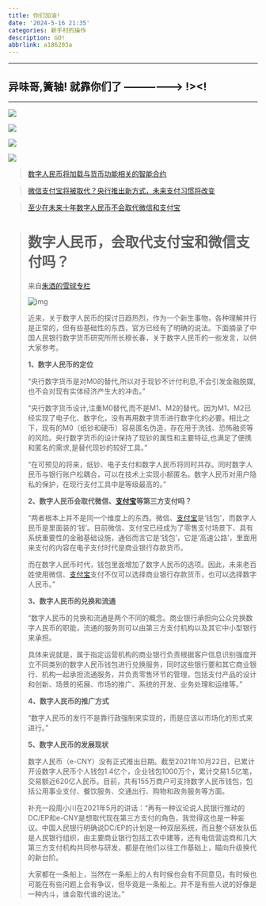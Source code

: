 ```yaml
---
title: 你们加油!
date: '2024-5-16 21:35'
categories: 新手村的操作
description: GO!
abbrlink: a186203a
---
```






------

## 异味哥,簧轴! 就靠你们了   —————–>   !><!

----------



![](https://www.rfa.org/cantonese/news/money-11142022085948.html/@@images/image/social_media)

![](https://archive-images.prod.global.a201836.reutersmedia.net/2021/04/27/LYNXMPEH3Q03V.JPG)

![](https://p1.itc.cn/images01/20211210/4cb801b91468466a8da82a2d0beaee67.png)



![](https://p9.itc.cn/images01/20210615/14b7cd0883c24c158aa456aae314fe43.jpeg)

> [数字人民币将加载与货币功能相关的智能合约](https://www.sohu.com/a/478024784_100217347)

> [微信支付宝将被取代？央行推出新方式，未来支付习惯将改变 ](https://www.sohu.com/a/472206894_121047946)

> [至少在未来十年数字人民币不会取代微信和支付宝](https://www.thepaper.cn/newsDetail_forward_10136706)

> # 数字人民币，会取代支付宝和微信支付吗？
>
> 来自[朱酒的雪球专栏](https://xueqiu.com/6056806984/column)
>
> ![img](https://xqimg.imedao.com/17d76070e7f4e33feb1f6893.png!800.jpg)
>
> 近来，关于数字人民币的探讨日趋热烈，作为一个新生事物，各种理解并行是正常的，但有些基础性的东西，官方已经有了明确的说法。下面摘录了中国人民银行数字货币研究所所长穆长春，关于数字人民币的一些发言，以供大家参考。
>
> **1、数字人民币的定位**
>
> “央行数字货币是对M0的替代,所以对于现钞不计付利息,不会引发金融脱媒,也不会对现有实体经济产生大的冲击。”
>
> “央行数字货币设计,注重M0替代,而不是M1、M2的替代。因为M1、M2已经实现了电子化、数字化，没有再用数字货币进行数字化的必要。相比之下，现有的M0（纸钞和硬币）容易匿名伪造，存在用于洗钱、恐怖融资等的风险。央行数字货币的设计保持了现钞的属性和主要特征,也满足了便携和匿名的需求,是替代现钞的较好工具。”
>
> “在可预见的将来，纸钞、电子支付和数字人民币将同时共存。同时数字人民币与银行账户松耦合，可以在技术上实现小额匿名。数字人民币对用户隐私的保护，在现行支付工具中是等级最高的。”
>
> 
>
> **2、数字人民币会取代微信、[支付宝](https://xueqiu.com/S/BABA?from=status_stock_match)等第三方支付吗？**
>
> “两者根本上并不是同一个维度上的东西。微信、[支付宝](https://xueqiu.com/S/BABA?from=status_stock_match)是‘钱包’，而数字人民币是里面装的‘钱’。目前微信、支付宝已经成为了零售支付场景下、具有系统重要性的金融基础设施，通俗而言它是‘钱包’，它是‘高速公路’，里面用来支付的内容在电子支付时代是商业银行存款货币。
>
> 而在数字人民币时代，钱包里面增加了数字人民币的选项。因此，未来老百姓使用微信、[支付宝](https://xueqiu.com/S/BABA?from=status_stock_match)支付不仅可以选择商业银行存款货币，也可以选择数字人民币。”
>
> 
>
> **3、数字人民币的兑换和流通**
>
> “数字人民币的兑换和流通是两个不同的概念。商业银行承担向公众兑换数字人民币的职能，流通的服务则可以由第三方支付机构以及其它中小型银行来承担。
>
> 具体来说就是，属于指定运营机构的商业银行负责根据客户信息识别强度开立不同类别的数字人民币钱包进行兑换服务，同时这些银行要和其它商业银行、机构一起承担流通服务，并负责零售环节的管理，包括支付产品的设计和创新、场景的拓展、市场的推广、系统的开发、业务处理和运维等。”
>
> 
>
> **4、数字人民币的推广方式**
>
> “数字人民币的发行不是靠行政强制来实现的，而是应该以市场化的形式来进行。”
>
> 
>
> **5、数字人民币的发展现状**
>
> 数字人民币（e-CNY）没有正式推出日期。截至2021年10月22日，已累计开设数字人民币个人钱包1.4亿个，企业钱包1000万个，累计交易1.5亿笔，交易额近620亿人民币。目前，共有155万商户可支持数字人民币钱包，包括公用事业支付、餐饮服务、交通出行、购物和政务服务等方面。
>
> 
>
> 补充一段周小川在2021年5月的讲话：“再有一种议论说人民银行推动的DC/EP和e-CNY是想取代现在第三方支付的角色，我觉得这也是一种妄议。中国人民银行明确说DC/EP的计划是一种双层系统，而且整个研发队伍是人民银行组织，由主要商业银行包括工农中建等，还有电信营运商和几大第三方支付机构共同参与研发，都是在他们以往工作基础上，瞄向升级换代的新台阶。
>
> 大家都在一条船上，当然在一条船上的人有时候也会有不同意见，有时候也可能在有些问题上会有争议，但毕竟是一条船上。并不是有些人说的好像是一种内斗，谁会取代谁的说法。”